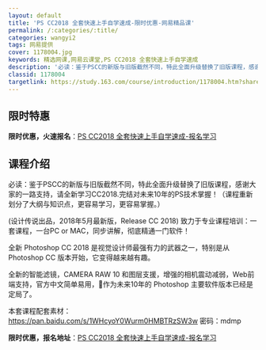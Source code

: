 ```yaml
---
layout: default
title: 'PS CC2018 全套快速上手自学速成-限时优惠-网易精品课'
permalink: /:categories/:title/
categories: wangyi2
tags: 网易提供
cover: 1178004.jpg
keywords: 精选网课,网易云课堂,PS CC2018 全套快速上手自学速成
description: '必读：鉴于PSCC的新版与旧版截然不同，特此全面升级替换了旧版课程，感谢大家的一路支持，请全新学习CC2018.完结对未'
classid: 1178004
targetlink: https://study.163.com/course/introduction/1178004.htm?share=1&shareId=1025206652&utm_campaign=share&utm_medium=iphoneShare&utm_source=&utm_u=1025206652
---
```


## 限时特惠

**限时优惠，火速报名**：[PS CC2018 全套快速上手自学速成-报名学习](https://study.163.com/course/introduction/1178004.htm?share=1&shareId=1025206652&utm_campaign=share&utm_medium=iphoneShare&utm_source=&utm_u=1025206652)

## 课程介绍

必读：鉴于PSCC的新版与旧版截然不同，特此全面升级替换了旧版课程，感谢大家的一路支持，请全新学习CC2018.完结对未来10年的PS技术掌握！（课程重新划分了大纲与知识点，更容易学习，更容易掌握。）



(设计传说出品，2018年5月最新版，Release CC 2018) 致力于专业课程培训：一套课程，一台PC or MAC，同步讲解，彻底精通一门软件！



全新 Photoshop CC 2018 是视觉设计师最强有力的武器之一，特别是从 Photoshop CC 版本开始，它变得越来越有趣。

全新的智能滤镜，CAMERA RAW 10 和图层支援，增强的相机震动减弱，Web前端支持，官方中文简单易用，作为未来10年的 Photoshop 主要软件版本已经是定局了。



本套课程配套素材：https://pan.baidu.com/s/1WHcyoY0Wurm0HMBTRzSW3w 密码：mdmp

**限时优惠，报名地址**：[PS CC2018 全套快速上手自学速成-报名学习](https://study.163.com/course/introduction/1178004.htm?share=1&shareId=1025206652&utm_campaign=share&utm_medium=iphoneShare&utm_source=&utm_u=1025206652)


